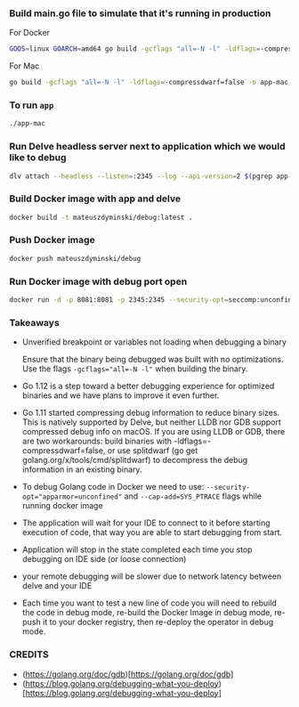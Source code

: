 ### Build main.go file to simulate that it's running in production

For Docker
```bash
GOOS=linux GOARCH=amd64 go build -gcflags "all=-N -l" -ldflags=-compressdwarf=false -o app .
```

For Mac
```bash
go build -gcflags "all=-N -l" -ldflags=-compressdwarf=false -o app-mac .
```

### To run `app`

```bash
./app-mac
```

### Run Delve headless server next to application which we would like to debug

```bash
dlv attach --headless --listen=:2345 --log --api-version=2 $(pgrep app-mac)
```

### Build Docker image with app and delve
```bash
docker build -t mateuszdyminski/debug:latest .
```

### Push Docker image
```bash
docker push mateuszdyminski/debug
```

### Run Docker image with debug port open
```bash
docker run -d -p 8081:8081 -p 2345:2345 --security-opt=seccomp:unconfined mateuszdyminski/debug:latest
```

### Takeaways

* Unverified breakpoint or variables not loading when debugging a binary

    Ensure that the binary being debugged was built with no optimizations. Use the flags `-gcflags="all=-N -l"` when building the binary.

* Go 1.12 is a step toward a better debugging experience for optimized binaries and we have plans to improve it even further.

* Go 1.11 started compressing debug information to reduce binary sizes. This is natively supported by Delve, but neither LLDB nor GDB support compressed debug info on macOS. If you are using LLDB or GDB, there are two workarounds: build binaries with -ldflags=-compressdwarf=false, or use splitdwarf (go get golang.org/x/tools/cmd/splitdwarf) to decompress the debug information in an existing binary.

* To debug Golang code in Docker we need to use: `--security-opt="apparmor=unconfined"` and `--cap-add=SYS_PTRACE` flags while running docker image

* The application will wait for your IDE to connect to it before starting execution of code, that way you are able to start debugging from start.

* Application will stop in the state completed each time you stop debugging on IDE side (or loose connection)

* your remote debugging will be slower due to network latency between delve and your IDE

* Each time you want to test a new line of code you will need to rebuild the code in debug mode, re-build the Docker Image in debug mode, re-push it to your docker registry, then re-deploy the operator in debug mode.

### CREDITS

* (https://golang.org/doc/gdb)[https://golang.org/doc/gdb]
* (https://blog.golang.org/debugging-what-you-deploy)[https://blog.golang.org/debugging-what-you-deploy]
